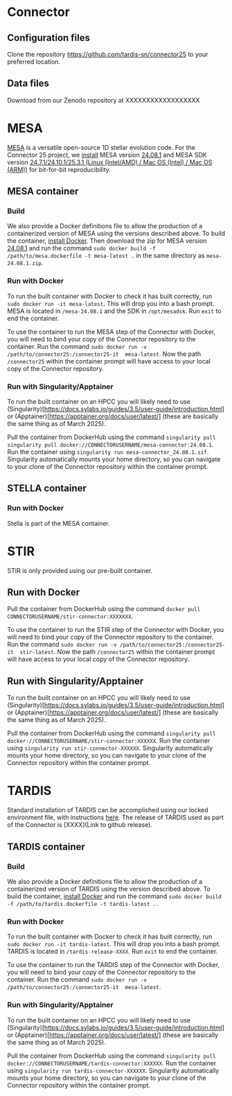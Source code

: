 # Connector

## Configuration files

Clone the repository https://github.com/tardis-sn/connector25 to your preferred 
location.

## Data files

Download from our Zenodo repository at XXXXXXXXXXXXXXXXXX

# MESA

[MESA](https://mesastar.org/) is a versatile open-source 1D stellar evolution code. For the Connector 25 project, we [install](https://docs.mesastar.org/en/latest/installation.html) MESA version [24.08.1](https://zenodo.org/records/13353788) and MESA SDK version [24.7.1/24.10.1/25.3.1 (Linux (Intel/AMD) / Mac OS (Intel) / Mac OS (ARM))](http://user.astro.wisc.edu/~townsend/static.php?ref=mesasdk) for bit-for-bit reproducibility.

## MESA container

### Build

We also provide a Docker definitions file to allow the production of a 
containerized version of MESA using the versions described above. 
To build the container, [install Docker](https://docs.docker.com/engine/install/).
Then download the zip for MESA version [24.08.1](https://zenodo.org/records/13353788) 
and run the command `sudo docker build -f /path/to/mesa.dockerfile -t mesa-latest .` 
in the same directory as `mesa-24.08.1.zip`.

### Run with Docker

To run the built container with Docker to check it has built correctly, 
run `sudo docker run -it mesa-latest`. This will drop you into a bash prompt. 
MESA is located in `/mesa-24.08.1` and the SDK in `/opt/mesadsk`. 
Run `exit` to end the container. 

To use the container to run the MESA step of the Connector with Docker, you will
need to bind your copy of the Connector repository to the container. Run the
command `sudo docker run -v /path/to/connector25:/connector25-it  mesa-latest`. 
Now the path `/connector25` within the container prompt will have access to your 
local copy of the Connector repository.

### Run with Singularity/Apptainer

To run the built container on an HPCC you will likely need to use 
(Singularity)[https://docs.sylabs.io/guides/3.5/user-guide/introduction.html]
or (Apptainer)[https://apptainer.org/docs/user/latest/] (these are basically 
the same thing as of March 2025). 

Pull the container from DockerHub using the command 
`singularity pull singularity pull docker://CONNECTORUSERNAME/mesa-connector:24.08.1`.
Run the container using `singularity run mesa-connector_24.08.1.sif`. Singularity
automatically mounts your home directory, so you can navigate to your clone of 
the Connector repository within the container prompt.

## STELLA container

### Run with Docker

Stella is part of the MESA container. 

# STIR

STIR is only provided using our pre-built container.

## Run with Docker

Pull the container from DockerHub using the command 
`docker pull CONNECTORUSERNAME/stir-connector:XXXXXXX`.

To use the container to run the STIR step of the Connector with Docker, you will
need to bind your copy of the Connector repository to the container. Run the
command `sudo docker run -v /path/to/connector25:/connector25-it  stir-latest`. 
Now the path `/connector25` within the container prompt will have access to your 
local copy of the Connector repository.

## Run with Singularity/Apptainer

To run the built container on an HPCC you will likely need to use 
(Singularity)[https://docs.sylabs.io/guides/3.5/user-guide/introduction.html]
or (Apptainer)[https://apptainer.org/docs/user/latest/] (these are basically the 
same thing as of March 2025). 

Pull the container from DockerHub using the command 
`singularity pull docker://CONNECTORUSERNAME/stir-connector:XXXXXX`.
Run the container using `singularity run stir-connector-XXXXXX`. Singularity
automatically mounts your home directory, so you can navigate to your clone of 
the Connector repository within the container prompt.

# TARDIS

Standard installation of TARDIS can be accomplished using our locked environment
file, with instructions [here](https://tardis-sn.github.io/tardis/installation.html). 
The release of TARDIS used as part of the Connector is [XXXX](Link to github release).

## TARDIS container

### Build

We also provide a Docker definitions file to allow the production of a 
containerized version of TARDIS using the version described above. 
To build the container, [install Docker](https://docs.docker.com/engine/install/) 
and run the command `sudo docker build -f /path/to/tardis.dockerfile -t tardis-latest .`.

### Run with Docker

To run the built container with Docker to check it has built correctly, 
run `sudo docker run -it tardis-latest`. This will drop you into a bash prompt. 
TARDIS is located in `/tardis-release-XXXX`. Run `exit` to end the container.

To use the container to run the TARDIS step of the Connector with Docker, you will
need to bind your copy of the Connector repository to the container. Run the
command `sudo docker run -v /path/to/connector25:/connector25-it  mesa-latest`.


### Run with Singularity/Apptainer

To run the built container on an HPCC you will likely need to use 
(Singularity)[https://docs.sylabs.io/guides/3.5/user-guide/introduction.html]
or (Apptainer)[https://apptainer.org/docs/user/latest/] (these are basically the 
same thing as of March 2025). 

Pull the container from DockerHub using the command 
`singularity pull docker://CONNECTORUSERNAME/tardis-connector:XXXXXX`.
Run the container using `singularity run tardis-connector-XXXXXX`. Singularity
automatically mounts your home directory, so you can navigate to your clone of 
the Connector repository within the container prompt.